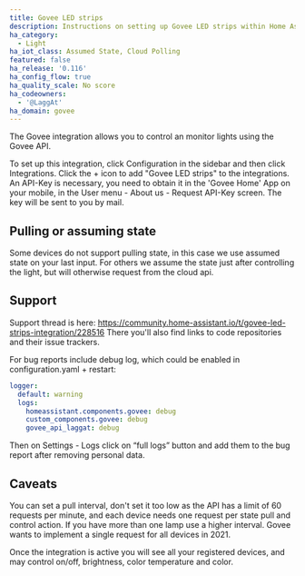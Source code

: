 ```yaml
---
title: Govee LED strips
description: Instructions on setting up Govee LED strips within Home Assistant.
ha_category:
  - Light
ha_iot_class: Assumed State, Cloud Polling
featured: false
ha_release: '0.116'
ha_config_flow: true
ha_quality_scale: No score
ha_codeowners:
  - '@LaggAt'
ha_domain: govee
---
```


The Govee integration allows you to control an monitor lights using the Govee API.

To set up this integration, click Configuration in the sidebar and then click Integrations. Click the + icon to add "Govee LED strips" to the integrations. An API-Key
is necessary, you need to obtain it in the 'Govee Home' App on your mobile, in the User menu - About us - Request API-Key screen. The key will be sent to you by mail.

## Pulling or assuming state

Some devices do not support pulling state, in this case we use assumed state on your last input.
For others we assume the state just after controlling the light, but will otherwise request from the cloud api.

## Support

Support thread is here: <https://community.home-assistant.io/t/govee-led-strips-integration/228516>
There you'll also find links to code repositories and their issue trackers.

For bug reports include debug log, which could be enabled in configuration.yaml + restart:

```yaml
logger:
  default: warning
  logs:
    homeassistant.components.govee: debug
    custom_components.govee: debug
    govee_api_laggat: debug
```

Then on Settings - Logs click on “full logs” button and add them to the bug report after removing personal data.

## Caveats

You can set a pull interval, don't set it too low as the API has a limit of 60 requests per minute, and each device needs one request per state pull and control action.
If you have more than one lamp use a higher interval. Govee wants to implement a single request for all devices in 2021.

Once the integration is active you will see all your registered devices, and may control on/off, brightness, color temperature and color.
